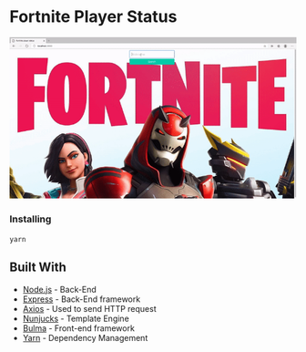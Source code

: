 # Fortnite Player Status
![Image](/public/demo.gif)

### Installing
```
yarn
```
## Built With

* [Node.js](https://nodejs.org/en/) - Back-End
* [Express](https://expressjs.com/) - Back-End framework
* [Axios](https://github.com/axios/axios) - Used to send HTTP request 
* [Nunjucks](https://mozilla.github.io/nunjucks/) - Template Engine
* [Bulma](https://bulma.io/) - Front-end framework
* [Yarn](https://yarnpkg.com/) - Dependency Management
